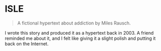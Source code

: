 # ISLE

  > A fictional hypertext about addiction by Miles Rausch.

I wrote this story and produced it as a hypertext back in 2003. A friend reminded me about it, and I felt like giving it a slight polish and putting it back on the Internet.
